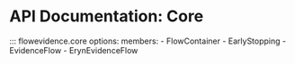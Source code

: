 # API Documentation: Core

::: flowevidence.core
    options:
            members:
                - FlowContainer
                - EarlyStopping
                - EvidenceFlow
                - ErynEvidenceFlow
